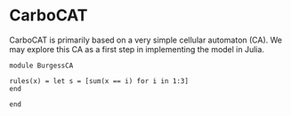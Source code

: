 # CarboCAT
CarboCAT is primarily based on a very simple cellular automaton (CA). We may explore this CA as a first step in implementing the model in Julia.

``` {.julia file=src/BurgessCA.jl}
module BurgessCA

rules(x) = let s = [sum(x == i) for i in 1:3]
end

end
```

